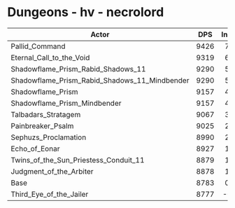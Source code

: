 # Dungeons - hv - necrolord
| Actor | DPS | Increase |
|---|:---:|:---:|
|Pallid_Command|9426|7.32%|
|Eternal_Call_to_the_Void|9319|6.10%|
|Shadowflame_Prism_Rabid_Shadows_11|9290|5.77%|
|Shadowflame_Prism_Rabid_Shadows_11_Mindbender|9290|5.77%|
|Shadowflame_Prism|9157|4.26%|
|Shadowflame_Prism_Mindbender|9157|4.26%|
|Talbadars_Stratagem|9067|3.23%|
|Painbreaker_Psalm|9025|2.76%|
|Sephuzs_Proclamation|8990|2.36%|
|Echo_of_Eonar|8927|1.64%|
|Twins_of_the_Sun_Priestess_Conduit_11|8879|1.09%|
|Judgment_of_the_Arbiter|8878|1.08%|
|Base|8783|0.00%|
|Third_Eye_of_the_Jailer|8777|-0.07%|
